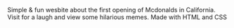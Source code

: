Simple & fun wesbite about the first opening of Mcdonalds in California. Visit for a laugh and view some hilarious memes. 
Made with HTML and CSS
